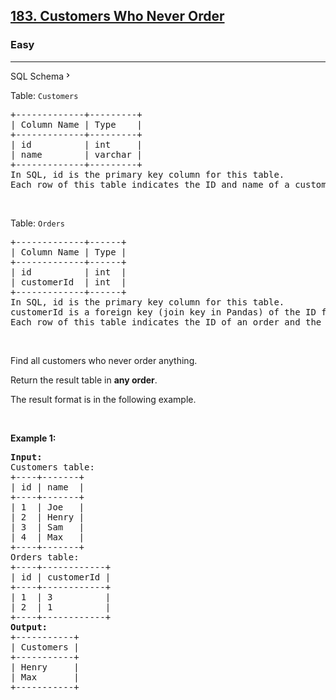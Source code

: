 <h2><a href="https://leetcode.com/problems/customers-who-never-order/solution/">183. Customers Who Never Order</a></h2><h3>Easy</h3><hr><div class="sql-schema-wrapper__3VBi"><a class="sql-schema-link__3cEg">SQL Schema<svg viewBox="0 0 24 24" width="1em" height="1em" class="icon__1Md2"><path fill-rule="evenodd" d="M10 6L8.59 7.41 13.17 12l-4.58 4.59L10 18l6-6z"></path></svg></a></div><div><p>Table: <code>Customers</code></p>

<pre style="position: relative;">+-------------+---------+
| Column Name | Type    |
+-------------+---------+
| id          | int     |
| name        | varchar |
+-------------+---------+
In SQL, id is the primary key column for this table.
Each row of this table indicates the ID and name of a customer.
<div class="open_grepper_editor" title="Edit &amp; Save To Grepper"></div></pre>

<p>&nbsp;</p>

<p>Table: <code>Orders</code></p>

<pre style="position: relative;">+-------------+------+
| Column Name | Type |
+-------------+------+
| id          | int  |
| customerId  | int  |
+-------------+------+
In SQL, id is the primary key column for this table.
customerId is a foreign key (join key in Pandas) of the ID from the Customers table.
Each row of this table indicates the ID of an order and the ID of the customer who ordered it.
<div class="open_grepper_editor" title="Edit &amp; Save To Grepper"></div></pre>

<p>&nbsp;</p>

<p>Find all customers who never order anything.</p>

<p>Return the result table in <strong>any order</strong>.</p>

<p>The result format is in the following example.</p>

<p>&nbsp;</p>
<p><strong class="example">Example 1:</strong></p>

<pre style="position: relative;"><strong>Input:</strong> 
Customers table:
+----+-------+
| id | name  |
+----+-------+
| 1  | Joe   |
| 2  | Henry |
| 3  | Sam   |
| 4  | Max   |
+----+-------+
Orders table:
+----+------------+
| id | customerId |
+----+------------+
| 1  | 3          |
| 2  | 1          |
+----+------------+
<strong>Output:</strong> 
+-----------+
| Customers |
+-----------+
| Henry     |
| Max       |
+-----------+
<div class="open_grepper_editor" title="Edit &amp; Save To Grepper"></div></pre>
</div>
